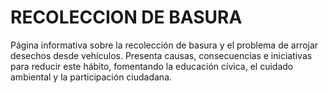 # RECOLECCION DE BASURA
Página informativa sobre la recolección de basura y el problema de arrojar desechos desde vehículos. Presenta causas, consecuencias e iniciativas para reducir este hábito, fomentando la educación cívica, el cuidado ambiental y la participación ciudadana.
